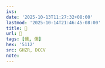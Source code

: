 ```yaml
---
ivs:
date: '2025-10-13T11:27:32+08:00'
lastmod: '2025-10-14T21:46:45-08:00'
title: 󰘑
url: 󰘑
tags: [儒, 儒]
hex: '5112'
src: GHZR, DCCV
note:
---
```

